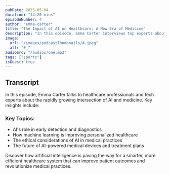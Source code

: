 ```yaml
---
pubDate: 2025-05-04
duration: "14:20 mins"
episodeNumber: 4
author: "emma-carter"
title: "The Impact of AI on Healthcare: A New Era of Medicine"
description: "In this episode, Emma Carter interviews top experts about the transformative role of artificial intelligence in the healthcare industry. From AI-assisted diagnostics to personalized treatments, learn how AI is shaping the future of medicine."
image:
  url: "/images/podcastThumbnails/4.jpeg"
  alt: "#_"
audioSrc: "/audios/one.mp3"
tags: ["sports"]
isGuest: true
---
```


## Transcript

In this episode, Emma Carter talks to healthcare professionals and tech experts about the rapidly growing intersection of AI and medicine. Key insights include:

### Key Topics:
- AI's role in early detection and diagnostics
- How machine learning is improving personalized healthcare
- The ethical considerations of AI in medical practices
- The future of AI-powered medical devices and treatment plans

Discover how artificial intelligence is paving the way for a smarter, more efficient healthcare system that can improve patient outcomes and revolutionize medical practices.
